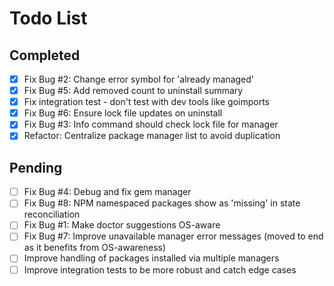# Todo List

## Completed
- [x] Fix Bug #2: Change error symbol for 'already managed'
- [x] Fix Bug #5: Add removed count to uninstall summary
- [x] Fix integration test - don't test with dev tools like goimports
- [x] Fix Bug #6: Ensure lock file updates on uninstall
- [x] Fix Bug #3: Info command should check lock file for manager
- [x] Refactor: Centralize package manager list to avoid duplication

## Pending
- [ ] Fix Bug #4: Debug and fix gem manager
- [ ] Fix Bug #8: NPM namespaced packages show as 'missing' in state reconciliation
- [ ] Fix Bug #1: Make doctor suggestions OS-aware
- [ ] Fix Bug #7: Improve unavailable manager error messages (moved to end as it benefits from OS-awareness)
- [ ] Improve handling of packages installed via multiple managers
- [ ] Improve integration tests to be more robust and catch edge cases
